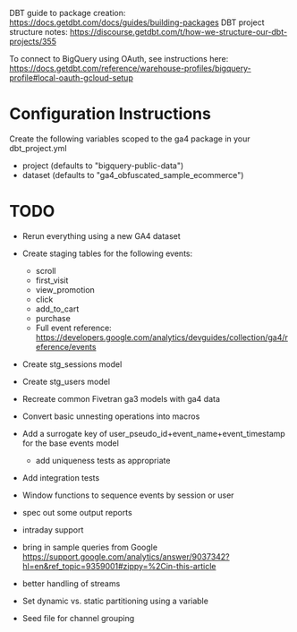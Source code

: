 DBT guide to package creation: https://docs.getdbt.com/docs/guides/building-packages
DBT project structure notes: https://discourse.getdbt.com/t/how-we-structure-our-dbt-projects/355

To connect to BigQuery using OAuth, see instructions here: https://docs.getdbt.com/reference/warehouse-profiles/bigquery-profile#local-oauth-gcloud-setup

# Configuration Instructions

Create the following variables scoped to the ga4 package in your dbt_project.yml
- project (defaults to "bigquery-public-data")
- dataset (defaults to "ga4_obfuscated_sample_ecommerce")

# TODO

- Rerun everything using a new GA4 dataset
- Create staging tables for the following events:
    - scroll
    - first_visit
    - view_promotion
    - click
    - add_to_cart
    - purchase
    - Full event reference: https://developers.google.com/analytics/devguides/collection/ga4/reference/events
    
- Create stg_sessions model
- Create stg_users model

- Recreate common Fivetran ga3 models with ga4 data

- Convert basic unnesting operations into macros

- Add a surrogate key of user_pseudo_id+event_name+event_timestamp for the base events model
    - add uniqueness tests as appropriate 

- Add integration tests

- Window functions to sequence events by session or user

- spec out some output reports
- intraday support
- bring in sample queries from Google https://support.google.com/analytics/answer/9037342?hl=en&ref_topic=9359001#zippy=%2Cin-this-article
- better handling of streams
- Set dynamic vs. static partitioning using a variable
- Seed file for channel grouping